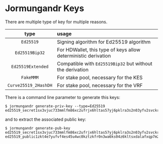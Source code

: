 # Jormungandr Keys

There are multiple type of key for multiple reasons.

| type | usage |
|:----:|:------|
|`Ed25519` | Signing algorithm for Ed25519 algorithm |
|`Ed25519Bip32`| For HDWallet, this type of keys allow deterministic derivation |
|`Ed25519Extended`| Compatible with `Ed25519Bip32` but without the derivation |
|`FakeMMM`| For stake pool, necessary for the KES |
|`Curve25519_2HashDH`| For stake pool, necessary for the VRF |

There is a command line parameter to generate this keys:

```
$ jormungandr generate-priv-key --type=Ed25519
ed25519_secret1sx3vjuc733mmlfm86xc2ufrjx6hltas57yj6pklra3s2n03yfv2svckr67
```

and to extract the associated public key:

```
$ jormungandr generate-pub-key ed25519_secret1sx3vjuc733mmlfm86xc2ufrjx6hltas57yj6pklra3s2n03yfv2svckr67
ed25519_public1zkt4e7yufvf4es45u4wc0kztzkfr0n3wa6ks04z6kltsxdalafxqp7m2ca
```
